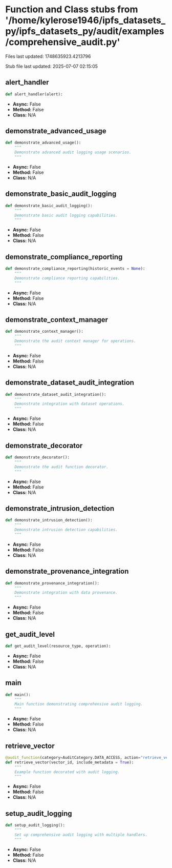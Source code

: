 # Function and Class stubs from '/home/kylerose1946/ipfs_datasets_py/ipfs_datasets_py/audit/examples/comprehensive_audit.py'

Files last updated: 1748635923.4213796

Stub file last updated: 2025-07-07 02:15:05

## alert_handler

```python
def alert_handler(alert):
```
* **Async:** False
* **Method:** False
* **Class:** N/A

## demonstrate_advanced_usage

```python
def demonstrate_advanced_usage():
    """
    Demonstrate advanced audit logging usage scenarios.
    """
```
* **Async:** False
* **Method:** False
* **Class:** N/A

## demonstrate_basic_audit_logging

```python
def demonstrate_basic_audit_logging():
    """
    Demonstrate basic audit logging capabilities.
    """
```
* **Async:** False
* **Method:** False
* **Class:** N/A

## demonstrate_compliance_reporting

```python
def demonstrate_compliance_reporting(historic_events = None):
    """
    Demonstrate compliance reporting capabilities.
    """
```
* **Async:** False
* **Method:** False
* **Class:** N/A

## demonstrate_context_manager

```python
def demonstrate_context_manager():
    """
    Demonstrate the audit context manager for operations.
    """
```
* **Async:** False
* **Method:** False
* **Class:** N/A

## demonstrate_dataset_audit_integration

```python
def demonstrate_dataset_audit_integration():
    """
    Demonstrate integration with dataset operations.
    """
```
* **Async:** False
* **Method:** False
* **Class:** N/A

## demonstrate_decorator

```python
def demonstrate_decorator():
    """
    Demonstrate the audit function decorator.
    """
```
* **Async:** False
* **Method:** False
* **Class:** N/A

## demonstrate_intrusion_detection

```python
def demonstrate_intrusion_detection():
    """
    Demonstrate intrusion detection capabilities.
    """
```
* **Async:** False
* **Method:** False
* **Class:** N/A

## demonstrate_provenance_integration

```python
def demonstrate_provenance_integration():
    """
    Demonstrate integration with data provenance.
    """
```
* **Async:** False
* **Method:** False
* **Class:** N/A

## get_audit_level

```python
def get_audit_level(resource_type, operation):
```
* **Async:** False
* **Method:** False
* **Class:** N/A

## main

```python
def main():
    """
    Main function demonstrating comprehensive audit logging.
    """
```
* **Async:** False
* **Method:** False
* **Class:** N/A

## retrieve_vector

```python
@audit_function(category=AuditCategory.DATA_ACCESS, action="retrieve_vector", resource_id_arg="vector_id", resource_type="vector_embedding")
def retrieve_vector(vector_id, include_metadata = True):
    """
    Example function decorated with audit logging.
    """
```
* **Async:** False
* **Method:** False
* **Class:** N/A

## setup_audit_logging

```python
def setup_audit_logging():
    """
    Set up comprehensive audit logging with multiple handlers.
    """
```
* **Async:** False
* **Method:** False
* **Class:** N/A

